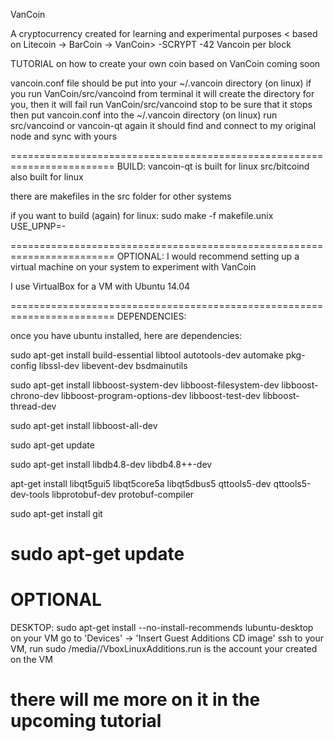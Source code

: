 VanCoin


A cryptocurrency created for learning and experimental purposes
< based on Litecoin -> BarCoin -> VanCoin>
-SCRYPT
-42 Vancoin per block

TUTORIAL on how to create your own coin based on VanCoin coming soon

vancoin.conf file should be put into your ~/.vancoin directory (on linux)
if you run VanCoin/src/vancoind from terminal it will create the directory for you,
 then it will fail
run VanCoin/src/vancoind stop 
to be sure that it stops
then put vancoin.conf into the ~/.vancoin directory (on linux)
run src/vancoind or vancoin-qt again
it should find and connect to my original node and sync with yours




========================================================================
BUILD:
vancoin-qt is built for linux
src/bitcoind also built for linux

there are makefiles in the src folder for other systems

if you want to build (again) for linux: 
sudo make -f makefile.unix USE_UPNP=-


========================================================================
OPTIONAL:
I would recommend setting up a virtual machine on your system to experiment with VanCoin

I use VirtualBox for a VM
with Ubuntu 14.04

========================================================================
DEPENDENCIES:

once you have ubuntu installed, here are dependencies:

sudo apt-get install build-essential libtool autotools-dev automake pkg-
config libssl-dev libevent-dev bsdmainutils

sudo apt-get install libboost-system-dev libboost-filesystem-dev libboost-
chrono-dev libboost-program-options-dev libboost-test-dev libboost-
thread-dev

sudo apt-get install libboost-all-dev

sudo apt-get update

sudo apt-get install libdb4.8-dev libdb4.8++-dev

apt-get install libqt5gui5 libqt5core5a libqt5dbus5 qttools5-dev
qttools5-dev-tools libprotobuf-dev protobuf-compiler

sudo apt-get install git

sudo apt-get update
========================================================================


OPTIONAL 
========================================================================
DESKTOP:
sudo apt-get install --no-install-recommends lubuntu-desktop
on your VM go to 'Devices' -> 'Insert Guest Additions CD image'
ssh to your VM, run 
sudo /media/<user name>/VboxLinuxAdditions.run
<user name> is the account your created on the VM

there will me more on it in the upcoming tutorial
========================================================================
